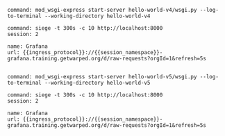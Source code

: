 ```terminal:execute
command: mod_wsgi-express start-server hello-world-v4/wsgi.py --log-to-terminal --working-directory hello-world-v4
```

```terminal:execute
command: siege -t 300s -c 10 http://localhost:8000
session: 2
```

```dashboard:reload-dashboard
name: Grafana
url: {{ingress_protocol}}://{{session_namespace}}-grafana.training.getwarped.org/d/raw-requests?orgId=1&refresh=5s
```

```terminal:interrupt-all
```

```terminal:execute
command: mod_wsgi-express start-server hello-world-v5/wsgi.py --log-to-terminal --working-directory hello-world-v5
```

```terminal:execute
command: siege -t 300s -c 10 http://localhost:8000
session: 2
```

```dashboard:reload-dashboard
name: Grafana
url: {{ingress_protocol}}://{{session_namespace}}-grafana.training.getwarped.org/d/raw-requests?orgId=1&refresh=5s
```

```terminal:interrupt-all
```
